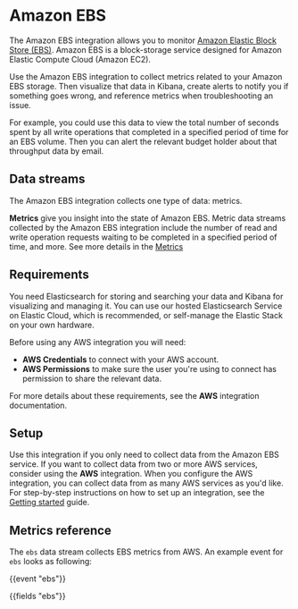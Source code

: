 # Amazon EBS
The Amazon EBS integration allows you to monitor [Amazon Elastic Block Store (EBS)](https://aws.amazon.com/ebs/). Amazon EBS is a block-storage service designed for Amazon Elastic Compute Cloud (Amazon EC2).

Use the Amazon EBS integration to collect metrics related to your Amazon EBS storage.
Then visualize that data in Kibana, create alerts to notify you if something goes wrong, and reference metrics when troubleshooting an issue.

For example, you could use this data to view the total number of seconds spent by all write operations that completed in a specified period of time for an EBS volume. Then you can alert the relevant budget holder about that throughput data by email.

## Data streams
The Amazon EBS integration collects one type of data: metrics.

**Metrics** give you insight into the state of Amazon EBS.
Metric data streams collected by the Amazon EBS integration include the number of read and write operation requests waiting to be completed in a specified period of time, and more. See more details in the [Metrics](#metrics-reference)

## Requirements

You need Elasticsearch for storing and searching your data and Kibana for visualizing and managing it.
You can use our hosted Elasticsearch Service on Elastic Cloud, which is recommended, or self-manage the Elastic Stack on your own hardware.

Before using any AWS integration you will need:

 * **AWS Credentials** to connect with your AWS account.
 * **AWS Permissions** to make sure the user you're using to connect has permission to share the relevant data.

For more details about these requirements, see the **AWS** integration documentation.
## Setup
Use this integration if you only need to collect data from the Amazon EBS service.
If you want to collect data from two or more AWS services, consider using the **AWS** integration.
When you configure the AWS integration, you can collect data from as many AWS services as you'd like.
For step-by-step instructions on how to set up an integration, see the
[Getting started](https://www.elastic.co/guide/en/welcome-to-elastic/current/getting-started-observability.html) guide.

## Metrics reference 
The `ebs` data stream collects EBS metrics from AWS.
An example event for `ebs` looks as following:

{{event "ebs"}}

{{fields "ebs"}}